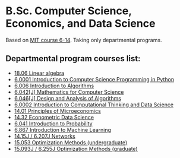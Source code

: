 # B.Sc. Computer Science, Economics, and Data Science
Based on [MIT course 6-14](http://catalog.mit.edu/degree-charts/computer-science-economics-data-science-course-6-14/ "Computer Science, Economics, and Data Science"). Taking only departmental programs.

## Departmental program courses list:
- [18.06 Linear algebra](https://ocw.mit.edu/courses/mathematics/18-06-linear-algebra-spring-2010/index.htm)
- [6.0001 Introduction to Computer Science Programming in Python](https://ocw.mit.edu/courses/electrical-engineering-and-computer-science/6-0001-introduction-to-computer-science-and-programming-in-python-fall-2016/)
- [6.006 Introduction to Algorithms](https://ocw.mit.edu/courses/electrical-engineering-and-computer-science/6-006-introduction-to-algorithms-fall-2011/)
- [6.042[J] Mathematics for Computer Science](https://ocw.mit.edu/courses/electrical-engineering-and-computer-science/6-042j-mathematics-for-computer-science-fall-2010/)
- [6.046[J] Design and Analysis of Algorithms](https://ocw.mit.edu/courses/electrical-engineering-and-computer-science/6-046j-design-and-analysis-of-algorithms-spring-2015/)
- [6.0002 Introduction to Computational Thinking and Data Science](https://ocw.mit.edu/courses/electrical-engineering-and-computer-science/6-0002-introduction-to-computational-thinking-and-data-science-fall-2016/)
- [14.01 Principles of Microeconomics](https://ocw.mit.edu/courses/economics/14-01sc-principles-of-microeconomics-fall-2011/)
- [14.32 Econometric Data Science](https://ocw.mit.edu/courses/economics/14-32-econometrics-spring-2007/)
- [6.041 Introduction to Probability](https://ocw.mit.edu/courses/electrical-engineering-and-computer-science/6-041-probabilistic-systems-analysis-and-applied-probability-fall-2010/)
- [6.867 Introduction to Machine Learning](https://ocw.mit.edu/courses/electrical-engineering-and-computer-science/6-867-machine-learning-fall-2006/)
- [14.15J / 6.207J Networks](https://ocw.mit.edu/courses/economics/14-15j-networks-spring-2018/)
- [15.053 Optimization Methods (undergraduate)](https://ocw.mit.edu/courses/sloan-school-of-management/15-053-optimization-methods-in-management-science-spring-2013/)
- [15.093J / 6.255J Optimization Methods (graduate)](https://ocw.mit.edu/courses/sloan-school-of-management/15-093j-optimization-methods-fall-2009/)
